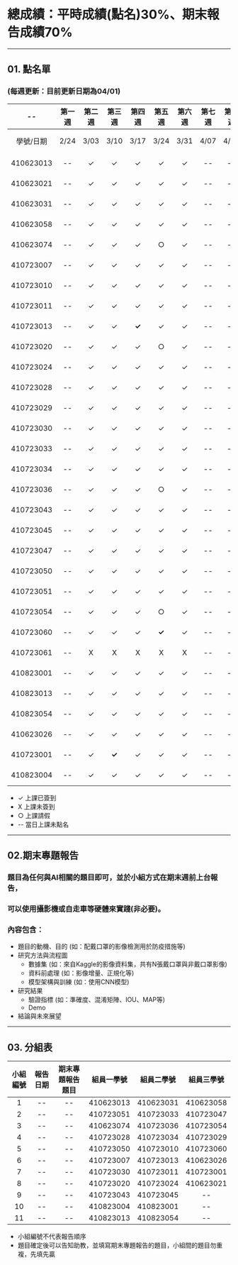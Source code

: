 # 總成績：平時成績(點名)30%、期末報告成績70%
-----
## 01. 點名單
### (每週更新：目前更新日期為**04/01**)

| -- | 第一週 | 第二週 | 第三週 | 第四週 | 第五週 | 第六週 | 第七週 | 第八週 | 第九週 | 第十週 | 第十一週 | 第十二週 | 第十三週 | 第十四週 | 第十五週 | 第十六週 | 第十七週 | -- | 
| :----: | :----: | :----: | :----: | :----: | :----: | :----: | :----: | :----: | :----: | :----: | :----: | :----: | :----: | :----: | :----: | :----: | :----: | :----: | 
| 學號/日期 | 2/24 | 3/03 | 3/10 | 3/17 | 3/24 | 3/31 | 4/07 | 4/14 | 4/21 | 4/28 | 5/05 | 5/12 | 5/19 | 5/26 | 6/02 | 6/09 | 6/16	| 總計 | 
| 410623013	| --	| ✓	| ✓ | ✓ | ✓ | ✓ | -- | -- | -- | -- | -- | -- | -- | -- | -- | -- | -- | -- |														
| 410623021	| --	| ✓	| ✓ | ✓ | ✓ | ✓ | -- | -- | -- | -- | -- | -- | -- | -- | -- | -- | -- | -- |															
| 410623031	| --	| ✓	| ✓ | ✓ | ✓ | ✓ | -- | -- | -- | -- | -- | -- | -- | -- | -- | -- | -- | -- |	
| 410623058	| --	| ✓	| ✓ | ✓ | ✓ | ✓ | -- | -- | -- | -- | -- | -- | -- | -- | -- | -- | -- | -- |	
| 410623074	| --	| ✓	| ✓ | ✓ | ○ | ✓ | -- | -- | -- | -- | -- | -- | -- | -- | -- | -- | -- | -- |	
| 410723007	| --	| ✓	| ✓ | ✓ | ✓ | ✓ | -- | -- | -- | -- | -- | -- | -- | -- | -- | -- | -- | -- |	
| 410723010	| --	| ✓	| ✓ | ✓ | ✓ | ✓ | -- | -- | -- | -- | -- | -- | -- | -- | -- | -- | -- | -- |	
| 410723011	| --	| ✓	| ✓ | ✓ | ✓ | ✓ | -- | -- | -- | -- | -- | -- | -- | -- | -- | -- | -- | -- |	
| 410723013	| --	| ✓	| ✓ | **✓** | ✓ | ✓ | -- | -- | -- | -- | -- | -- | -- | -- | -- | -- | -- | -- |	
| 410723020	| --	| ✓	| ✓ | ✓ | ○ | ✓ | -- | -- | -- | -- | -- | -- | -- | -- | -- | -- | -- | -- |	
| 410723024	| --	| ✓	| ✓ | ✓ | ✓ | ✓ | -- | -- | -- | -- | -- | -- | -- | -- | -- | -- | -- | -- |	
| 410723028	| --	| ✓	| ✓ | ✓ | ✓ | ✓ | -- | -- | -- | -- | -- | -- | -- | -- | -- | -- | -- | -- |	
| 410723029	| --	| ✓	| ✓ | ✓ | ✓ | ✓ | -- | -- | -- | -- | -- | -- | -- | -- | -- | -- | -- | -- |	
| 410723030	| --	| ✓	| ✓ | ✓ | ✓ | ✓ | -- | -- | -- | -- | -- | -- | -- | -- | -- | -- | -- | -- |	
| 410723033	| --	| ✓	| ✓ | ✓ | ✓ | ✓ | -- | -- | -- | -- | -- | -- | -- | -- | -- | -- | -- | -- |	
| 410723034	| --	| ✓	| ✓ | ✓ | ✓ | ✓ | -- | -- | -- | -- | -- | -- | -- | -- | -- | -- | -- | -- |	
| 410723036	| --	| ✓	| ✓ | ✓ | ○ | ✓ | -- | -- | -- | -- | -- | -- | -- | -- | -- | -- | -- | -- |	
| 410723043	| --	| ✓	| ✓ | ✓ | ✓ | ✓ | -- | -- | -- | -- | -- | -- | -- | -- | -- | -- | -- | -- |	
| 410723045	| --	| ✓	| ✓ | ✓ | ✓ | ✓ | -- | -- | -- | -- | -- | -- | -- | -- | -- | -- | -- | -- |	
| 410723047	| --	| ✓	| ✓ | ✓ | ✓ | ✓ | -- | -- | -- | -- | -- | -- | -- | -- | -- | -- | -- | -- |	
| 410723050	| --	| ✓	| ✓ | ✓ | ✓ | ✓ | -- | -- | -- | -- | -- | -- | -- | -- | -- | -- | -- | -- |	
| 410723051	| --	| ✓	| ✓ | ✓ | ✓ | ✓ | -- | -- | -- | -- | -- | -- | -- | -- | -- | -- | -- | -- |	
| 410723054	| --	| ✓	| ✓ | ✓ | ○ | ✓ | -- | -- | -- | -- | -- | -- | -- | -- | -- | -- | -- | -- |	
| 410723060	| --	| ✓	| ✓ | ✓ | **✓** | ✓ | -- | -- | -- | -- | -- | -- | -- | -- | -- | -- | -- | -- |	
| 410723061	| --	| X	| X | X | X | X | -- | -- | -- | -- | -- | -- | -- | -- | -- | -- | -- | -- |	
| 410823001	| --	| ✓	| ✓ | ✓ | ✓ | ✓ | -- | -- | -- | -- | -- | -- | -- | -- | -- | -- | -- | -- |															
| 410823013	| --	| ✓	| ✓ | ✓ | ✓ | ✓ | -- | -- | -- | -- | -- | -- | -- | -- | -- | -- | -- | -- |															
| 410823054	| --	| ✓	| ✓ | ✓ | ✓ | ✓ | -- | -- | -- | -- | -- | -- | -- | -- | -- | -- | -- | -- |															
| 410623026	| --	| ✓	| ✓ | ✓ | ✓ | ✓ | -- | -- | -- | -- | -- | -- | -- | -- | -- | -- | -- | -- |															
| 410723001	| --	| ✓	| **✓** | ✓ | ✓ | ✓ | -- | -- | -- | -- | -- | -- | -- | -- | -- | -- | -- | -- |															
| 410823004	| --	| ✓	| ✓ | ✓ | ✓ | ✓ | -- | -- | -- | -- | -- | -- | -- | -- | -- | -- | -- | -- |	

* ✓ 上課已簽到
* X 上課未簽到
* ○ 上課請假
* -- 當日上課未點名
-----

## 02.期末專題報告
### 題目為任何與AI相關的題目即可，並於小組方式在期末週前上台報告，
### 可以使用攝影機或自走車等硬體來實踐(非必要)。
### 內容包含：
* 題目的動機、目的 (如：配戴口罩的影像檢測用於防疫措施等)
* 研究方法與流程圖
  - 數據集 (如：來自Kaggle的影像資料集，共有N張戴口罩與非戴口罩影像)
  - 資料前處理 (如：影像增量、正規化等)
  - 模型架構與訓練 (如：使用CNN模型)
* 研究結果
  - 驗證指標 (如：準確度、混淆矩陣、IOU、MAP等)
  - Demo
* 結論與未來展望

-----

## 03. 分組表
| 小組編號 | 報告日期 | 期末專題報告題目 | 組員一學號 | 組員二學號 | 組員三學號 | 
| :----: | :----: | :----: | :----: | :----: | :----: | 
| 1 | -- | -- | 410623013 | 410623031 | 410623058 |
| 2 | -- | -- | 410723051 | 410723033 | 410723047 |
| 3 | -- | -- | 410623074 | 410723036 | 410723054 |
| 4 | -- | -- | 410723028 | 410723034 | 410723029 |
| 5 | -- | -- | 410723050 | 410723010 | 410723060 |
| 6 | -- | -- | 410723007 | 410723013 | 410623026 |
| 7 | -- | -- | 410723030 | 410723011 | 410723001 |
| 8 | -- | -- | 410723020 | 410723024 | 410623021 |
| 9 | -- | -- | 410723043 | 410723045 | -- |
| 10 | -- | -- | 410823004 | 410823001 | -- |
| 11 | -- | -- | 410823013 | 410823054 | -- |

* 小組編號不代表報告順序
* 題目確定後可以告知助教，並填寫期末專題報告的題目，小組間的題目勿重複，先填先贏
